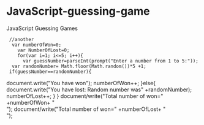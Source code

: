 # JavaScript-guessing-game
JavaScript Guessing Games
 <script>
        //guessing game
        //guess A number from 1 to 5
        //generate arandom number 1to 5
        //if the guess number matches random number
        //run the game for 5 time
        //show the number of won and lost
        var guessNumber=parseInt(prompt("Enter a number from 1 to 5:"));
      var randomNumber= Math.floor(Math.random())*5 +1;
     if(guessNumber==randomNumber){
 console.log("You have won");
     }else{
       console.log("You have lost: Random number was" +randomNumber);
     }
     </script>
     //another
      var numberOfWon=0;
        var NumberOfLost=0;
        for(var i=1; i<=5; i++){
          var guessNumber=parseInt(prompt("Enter a number from 1 to 5:"));
      var randomNumber= Math.floor(Math.random())*5 +1;
     if(guessNumber==randomNumber){
  document.write("You have won");
   numberOfWon++;
     }else{
       document.write("You have lost: Random number was" +randomNumber);
    numberOfLost++;
      }
        }
       document/write("Total number of won=" +numberOfWon+ "<br>");
       document/write("Total number of won=" +numberOfLost+ "<br>");
    </script>

